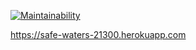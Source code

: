 [![Maintainability](https://api.codeclimate.com/v1/badges/781101633a505d5b4463/maintainability)](https://codeclimate.com/github/badta5te/php-project-lvl3/maintainability)

https://safe-waters-21300.herokuapp.com
